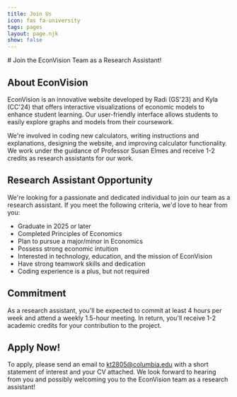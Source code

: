 ```yaml
---
title: Join Us
icon: fas fa-university
tags: pages
layout: page.njk
show: false
---
```

<div class="p-8">
# Join the EconVision Team as a Research Assistant!

## About EconVision

EconVision is an innovative website developed by Radi (GS'23) and Kyla (CC'24) that offers interactive visualizations of economic models to enhance student learning. Our user-friendly interface allows students to easily explore graphs and models from their coursework.

We're involved in coding new calculators, writing instructions and explanations, designing the website, and improving calculator functionality. We work under the guidance of Professor Susan Elmes and receive 1-2 credits as research assistants for our work.

## Research Assistant Opportunity

We're looking for a passionate and dedicated individual to join our team as a research assistant. If you meet the following criteria, we'd love to hear from you:

* Graduate in 2025 or later
* Completed Principles of Economics
* Plan to pursue a major/minor in Economics
* Possess strong economic intuition
* Interested in technology, education, and the mission of EconVision
* Have strong teamwork skills and dedication
* Coding experience is a plus, but not required

## Commitment

As a research assistant, you'll be expected to commit at least 4 hours per week and attend a weekly 1.5-hour meeting. In return, you'll receive 1-2 academic credits for your contribution to the project.

## Apply Now!

To apply, please send an email to kt2805@columbia.edu with a short statement of interest and your CV attached. We look forward to hearing from you and possibly welcoming you to the EconVision team as a research assistant!
</div>